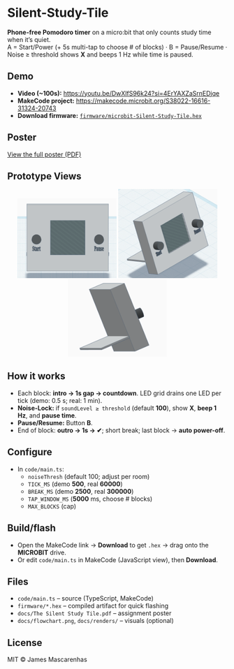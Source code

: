 # Silent-Study-Tile

**Phone-free Pomodoro timer** on a micro:bit that only counts study time when it’s quiet.  
A = Start/Power (+ 5s multi-tap to choose # of blocks) · B = Pause/Resume · Noise ≥ threshold shows **X** and beeps 1 Hz while time is paused.

## Demo
- **Video (~100s):** https://youtu.be/DwXlfS96k24?si=4ErYAXZaSrnEDjqe
- **MakeCode project:** https://makecode.microbit.org/S38022-16616-31324-20743
- **Download firmware:** [`firmware/microbit-Silent-Study-Tile.hex`](firmware/microbit-Silent-Study-Tile.hex)

## Poster
[View the full poster (PDF)](docs/The%20Silent%20Study%20Tile%20Poster.pdf)

## Prototype Views
<p align="center">
  <img src="docs/front.png" width="45%" alt="Front view">
  <img src="docs/side.png" width="45%" alt="Side view">
  <img src="docs/back.png"  width="45%" alt="Back view">
</p>

## How it works
- Each block: **intro → 1s gap → countdown**. LED grid drains one LED per tick (demo: 0.5 s; real: 1 min).
- **Noise-Lock:** if `soundLevel ≥ threshold` (default **100**), show **X**, **beep 1 Hz**, and **pause time**.
- **Pause/Resume:** Button **B**.
- End of block: **outro → 1s → ✔**; short break; last block → **auto power-off**.

## Configure
- In `code/main.ts`:
  - `noiseThresh` (default 100; adjust per room)
  - `TICK_MS` (demo **500**, real **60000**)
  - `BREAK_MS` (demo **2500**, real **300000**)
  - `TAP_WINDOW_MS` (**5000** ms, choose # blocks)
  - `MAX_BLOCKS` (cap)

## Build/flash
- Open the MakeCode link → **Download** to get `.hex` → drag onto the **MICROBIT** drive.
- Or edit `code/main.ts` in MakeCode (JavaScript view), then **Download**.

## Files
- `code/main.ts` – source (TypeScript, MakeCode)
- `firmware/*.hex` – compiled artifact for quick flashing
- `docs/The Silent Study Tile.pdf` – assignment poster
- `docs/flowchart.png`, `docs/renders/` – visuals (optional)

## License
MIT © James Mascarenhas
